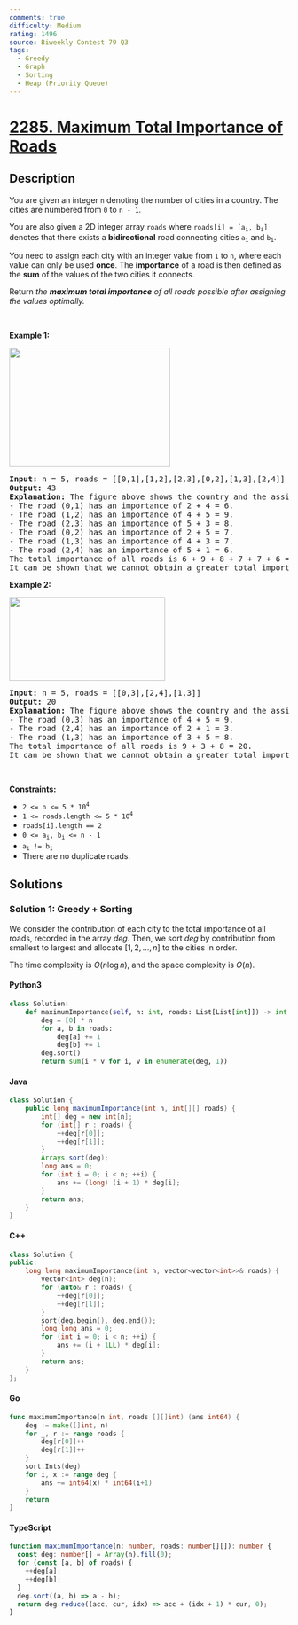 ```yaml
---
comments: true
difficulty: Medium
rating: 1496
source: Biweekly Contest 79 Q3
tags:
  - Greedy
  - Graph
  - Sorting
  - Heap (Priority Queue)
---
```


<!-- problem:start -->

# [2285. Maximum Total Importance of Roads](https://leetcode.com/problems/maximum-total-importance-of-roads)


## Description

<!-- description:start -->

<p>You are given an integer <code>n</code> denoting the number of cities in a country. The cities are numbered from <code>0</code> to <code>n - 1</code>.</p>

<p>You are also given a 2D integer array <code>roads</code> where <code>roads[i] = [a<sub>i</sub>, b<sub>i</sub>]</code> denotes that there exists a <strong>bidirectional</strong> road connecting cities <code>a<sub>i</sub></code> and <code>b<sub>i</sub></code>.</p>

<p>You need to assign each city with an integer value from <code>1</code> to <code>n</code>, where each value can only be used <strong>once</strong>. The <strong>importance</strong> of a road is then defined as the <strong>sum</strong> of the values of the two cities it connects.</p>

<p>Return <em>the <strong>maximum total importance</strong> of all roads possible after assigning the values optimally.</em></p>

<p>&nbsp;</p>
<p><strong class="example">Example 1:</strong></p>
<img alt="" src="https://fastly.jsdelivr.net/gh/doocs/leetcode@main/solution/2200-2299/2285.Maximum%20Total%20Importance%20of%20Roads/images/ex1drawio.png" style="width: 290px; height: 215px;" />
<pre>
<strong>Input:</strong> n = 5, roads = [[0,1],[1,2],[2,3],[0,2],[1,3],[2,4]]
<strong>Output:</strong> 43
<strong>Explanation:</strong> The figure above shows the country and the assigned values of [2,4,5,3,1].
- The road (0,1) has an importance of 2 + 4 = 6.
- The road (1,2) has an importance of 4 + 5 = 9.
- The road (2,3) has an importance of 5 + 3 = 8.
- The road (0,2) has an importance of 2 + 5 = 7.
- The road (1,3) has an importance of 4 + 3 = 7.
- The road (2,4) has an importance of 5 + 1 = 6.
The total importance of all roads is 6 + 9 + 8 + 7 + 7 + 6 = 43.
It can be shown that we cannot obtain a greater total importance than 43.
</pre>

<p><strong class="example">Example 2:</strong></p>
<img alt="" src="https://fastly.jsdelivr.net/gh/doocs/leetcode@main/solution/2200-2299/2285.Maximum%20Total%20Importance%20of%20Roads/images/ex2drawio.png" style="width: 281px; height: 151px;" />
<pre>
<strong>Input:</strong> n = 5, roads = [[0,3],[2,4],[1,3]]
<strong>Output:</strong> 20
<strong>Explanation:</strong> The figure above shows the country and the assigned values of [4,3,2,5,1].
- The road (0,3) has an importance of 4 + 5 = 9.
- The road (2,4) has an importance of 2 + 1 = 3.
- The road (1,3) has an importance of 3 + 5 = 8.
The total importance of all roads is 9 + 3 + 8 = 20.
It can be shown that we cannot obtain a greater total importance than 20.
</pre>

<p>&nbsp;</p>
<p><strong>Constraints:</strong></p>

<ul>
	<li><code>2 &lt;= n &lt;= 5 * 10<sup>4</sup></code></li>
	<li><code>1 &lt;= roads.length &lt;= 5 * 10<sup>4</sup></code></li>
	<li><code>roads[i].length == 2</code></li>
	<li><code>0 &lt;= a<sub>i</sub>, b<sub>i</sub> &lt;= n - 1</code></li>
	<li><code>a<sub>i</sub> != b<sub>i</sub></code></li>
	<li>There are no duplicate roads.</li>
</ul>

<!-- description:end -->

## Solutions

<!-- solution:start -->

### Solution 1: Greedy + Sorting

We consider the contribution of each city to the total importance of all roads, recorded in the array $\textit{deg}$. Then, we sort $\textit{deg}$ by contribution from smallest to largest and allocate $[1, 2, ..., n]$ to the cities in order.

The time complexity is $O(n \log n)$, and the space complexity is $O(n)$.

<!-- tabs:start -->

#### Python3

```python
class Solution:
    def maximumImportance(self, n: int, roads: List[List[int]]) -> int:
        deg = [0] * n
        for a, b in roads:
            deg[a] += 1
            deg[b] += 1
        deg.sort()
        return sum(i * v for i, v in enumerate(deg, 1))
```

#### Java

```java
class Solution {
    public long maximumImportance(int n, int[][] roads) {
        int[] deg = new int[n];
        for (int[] r : roads) {
            ++deg[r[0]];
            ++deg[r[1]];
        }
        Arrays.sort(deg);
        long ans = 0;
        for (int i = 0; i < n; ++i) {
            ans += (long) (i + 1) * deg[i];
        }
        return ans;
    }
}
```

#### C++

```cpp
class Solution {
public:
    long long maximumImportance(int n, vector<vector<int>>& roads) {
        vector<int> deg(n);
        for (auto& r : roads) {
            ++deg[r[0]];
            ++deg[r[1]];
        }
        sort(deg.begin(), deg.end());
        long long ans = 0;
        for (int i = 0; i < n; ++i) {
            ans += (i + 1LL) * deg[i];
        }
        return ans;
    }
};
```

#### Go

```go
func maximumImportance(n int, roads [][]int) (ans int64) {
	deg := make([]int, n)
	for _, r := range roads {
		deg[r[0]]++
		deg[r[1]]++
	}
	sort.Ints(deg)
	for i, x := range deg {
		ans += int64(x) * int64(i+1)
	}
	return
}
```

#### TypeScript

```ts
function maximumImportance(n: number, roads: number[][]): number {
  const deg: number[] = Array(n).fill(0);
  for (const [a, b] of roads) {
    ++deg[a];
    ++deg[b];
  }
  deg.sort((a, b) => a - b);
  return deg.reduce((acc, cur, idx) => acc + (idx + 1) * cur, 0);
}
```

<!-- tabs:end -->

<!-- solution:end -->

<!-- problem:end -->
